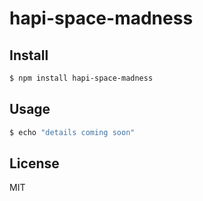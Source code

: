 # hapi-space-madness




## Install

```bash
$ npm install hapi-space-madness
```


## Usage

```bash
$ echo "details coming soon"
```


## License

MIT
